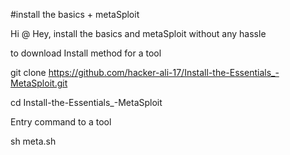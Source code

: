 #install the basics + metaSploit 

Hi @ Hey, install the basics and metaSploit without any hassle

to download
Install method for a tool

git clone https://github.com/hacker-ali-17/Install-the-Essentials_-MetaSploit.git

cd Install-the-Essentials_-MetaSploit

Entry command to a tool

sh meta.sh
